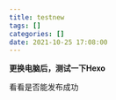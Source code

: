 ```yaml
---
title: testnew
tags: []
categories: []
date: 2021-10-25 17:08:00
---
```


**更换电脑后，测试一下Hexo**

看看是否能发布成功